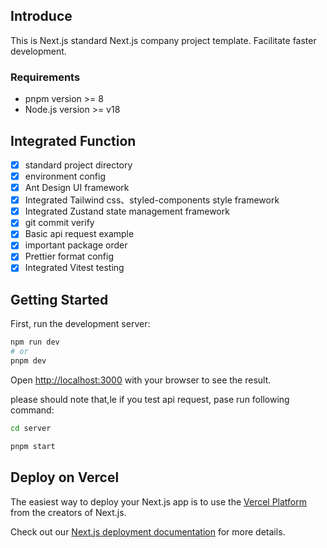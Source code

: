 ## Introduce
This is Next.js standard Next.js company project template. Facilitate faster development.

### Requirements
-   pnpm version >= 8
-   Node.js version >= v18

## Integrated Function
-   [x] standard project directory
-   [x] environment config
-   [x] Ant Design UI framework
-   [x] Integrated Tailwind css、styled-components style framework
-   [x] Integrated Zustand state management framework
-   [x] git commit verify
-   [x] Basic api request example
-   [x] important package order
-   [x] Prettier format config
-   [x] Integrated Vitest testing

## Getting Started

First, run the development server:

```bash
npm run dev
# or
pnpm dev
```

Open [http://localhost:3000](http://localhost:3000) with your browser to see the result.

please should note that,le if you test api request, pase run following command:

```bash
cd server

pnpm start
```

## Deploy on Vercel

The easiest way to deploy your Next.js app is to use the [Vercel Platform](https://vercel.com/new?utm_medium=default-template&filter=next.js&utm_source=create-next-app&utm_campaign=create-next-app-readme) from the creators of Next.js.

Check out our [Next.js deployment documentation](https://nextjs.org/docs/deployment) for more details.

